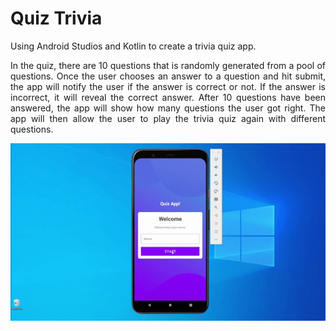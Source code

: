 # Quiz Trivia

Using Android Studios and Kotlin to create a trivia quiz app.

<p align="justify">
In the quiz, there are 10 questions that is randomly generated from a pool of questions. 
Once the user chooses an answer to a question and hit submit, the app will notify the user if the answer is correct or not.
If the answer is incorrect, it will reveal the correct answer. After 10 questions have been answered, the app will show how many questions the user got right.
The app will then allow the user to play the trivia quiz again with different questions. 
</p>

![quiz app](https://github.com/twlai251/Quiz-Trivia/blob/main/quizApp.gif)


